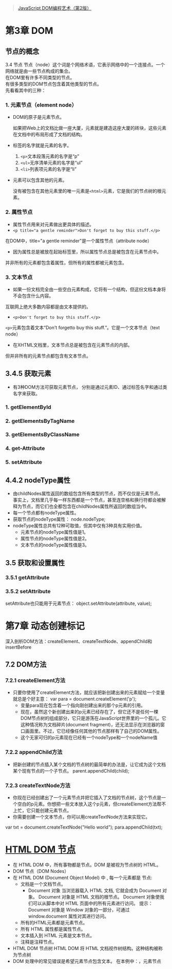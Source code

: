 > [JavaScript DOM编程艺术（第2版）](https://weread.qq.com/web/reader/7a8324c071a123567a89289kc81322c012c81e728d9d180)

# 第3章 DOM
## 节点的概念
3.4 节点
节点（node）这个词是个网络术语，它表示网络中的一个连接点。一个网络就是由一些节点构成的集合。  
在DOM里有许多不同类型的节点。  
有很多类型的DOM节点包含着其他类型的节点。  
先看看其中的三种：  

### 1. 元素节点（element node）

* DOM的原子是元素节点。  

  如果把Web上的文档比做一座大厦，元素就是建造这座大厦的砖块，这些元素在文档中的布局形成了文档的结构。        

* 标签的名字就是元素的名字。    
  1. `<p>`文本段落元素的名字是“p”        
  2. `<ul>`无序清单元素的名字是“ul”        
  3. `<li>`列表项元素的名字是“li”        
* 元素可以包含其他的元素。            

     没有被包含在其他元素里的唯一元素是`<html>`元素，它是我们的节点树的根元素。

### 2. 属性节点                
* 属性节点用来对元素做出更具体的描述。            
* `<p title="a gentle reminder">Don't forget to buy this stuff.</p>`            

 在DOM中，title="a gentle reminder"是一个属性节点（attribute node）            

* 因为属性总是被放在起始标签里，所以属性节点总是被包含在元素节点中。            

 并非所有的元素都包含着属性，但所有的属性都被元素包含。                                    

### 3. 文本节点  
* 如果一份文档完全由一些空白元素构成，它将有一个结构，但这份文档本身将不会包含什么内容。  

 互联网上绝大多数内容都是由文本提供的。  

* `<p>Don't forget to buy this stuff.</p>`  

 `<p>`元素包含着文本“Don't forgetto buy this stuff.”。它是一个文本节点（text node）            

* 在XHTML文档里，文本节点总是被包含在元素节点的内部。  

 但并非所有的元素节点都包含有文本节点。 
## 3.4.5 获取元素
* 有3种DOM方法可获取元素节点，
分别是通过元素ID、通过标签名字和通过类名字来获取。
### 1. getElementById
### 2. getElementsByTagName
### 3. getElementsByClassName


### 4. get-Attribute
### 5. setAttribute

## 4.4.2 nodeType属性
* 由childNodes属性返回的数组包含所有类型的节点，而不仅仅是元素节点。
事实上，文档里几乎每一样东西都是一个节点，甚至连空格和换行符都会被解释为节点，而它们也全都包含在childNodes属性所返回的数组当中。
* 每一个节点都有nodeType属性。
* 获取节点的nodeType属性：
node.nodeType;
* nodeType属性总共有12种可取值，但其中仅有3种具有实用价值。
    * 元素节点的nodeType属性值是1。
    * 属性节点的nodeType属性值是2。
    * 文本节点的nodeType属性值是3。

## 3.5 获取和设置属性    
### 3.5.1 getAttribute
### 3.5.2 setAttribute

setAttribute也只能用于元素节点：
object.setAttribute(attribute, value);
    
# 第7章 动态创建标记
深入剖析DOM方法：createElement、createTextNode、appendChild和insertBefore
## 7.2 DOM方法
### 7.2.1 createElement方法
* 只要你使用了createElement方法，就应该把新创建出来的元素赋给一个变量就总是个好主意：
var para = document.createElement('p');
    * 变量para现在包含着一个指向刚创建出来的那个p元素的引用。
    * 现在，虽然这个新创建出来的p元素已经存在了，但它还不是任何一棵DOM节点树的组成部分，它只是游荡在JavaScript世界里的一个孤儿。它这种情况称为文档碎片(document fragment)，还无法显示在浏览器的窗口画面里。不过，它已经像任何其他的节点那样有了自己的DOM属性。
    * 这个无家可归的p元素现在已经有一个nodeType和一个nodeName值
### 7.2.2 appendChild方法
* 把新创建的节点插入某个文档的节点树的最简单的办法是，让它成为这个文档某个现有节点的一个子节点。
parent.appendChild(child);

### 7.2.3 createTextNode方法
* 你现在已经创建出了一个元素节点并把它插入了文档的节点树，这个节点是一个空白的p元素。你想把一些文本放入这个p元素，但createElement方法帮不上忙，它只能创建元素节点。
* 你需要创建一个文本节点，你可以用createTextNode方法来实现它。

var txt = document.createTextNode("Hello world");
para.appendChild(txt);


# [HTML DOM 节点](https://www.runoob.com/htmldom/htmldom-nodes.html)
* 在 HTML DOM 中，所有事物都是节点。DOM 是被视为节点树的 HTML。
* DOM 节点（DOM Nodes）
* 在 HTML DOM (Document Object Model) 中 , 每一个元素都是 节点:
    * 文档是一个文档节点。
        * Document 对象
        当浏览器载入 HTML 文档, 它就会成为 Document 对象。
        Document 对象是 HTML 文档的根节点。
        Document 对象使我们可以从脚本中对 HTML 页面中的所有元素进行访问。
        提示：Document 对象是 Window 对象的一部分，可通过 window.document 属性对其进行访问。
    * 所有的HTML元素都是元素节点。
    * 所有 HTML 属性都是属性节点。
    * 文本插入到 HTML 元素是文本节点。
    * 注释是注释节点。
* HTML DOM 节点树
  HTML DOM 将 HTML 文档视作树结构。这种结构被称为节点树
* DOM 处理中的常见错误是希望元素节点包含文本。
  在本例中：<title>DOM 教程</title>，元素节点 <title>，包含值为 "DOM 教程" 的文本节点。
  可通过节点的 innerHTML 属性来访问文本节点的值。
  
  
  
  
  
# [HTML DOM 方法](https://www.runoob.com/htmldom/htmldom-methods.html)
* HTML DOM 方法是我们可以在节点（HTML 元素）上执行的动作。
* HTML DOM 属性是我们可以在节点（HTML 元素）设置和修改的值。  
    ## [document.documentElement](https://www.runoob.com/jsref/prop-document-documentelement.html)
  

# [HTML DOM Document 对象](https://www.runoob.com/jsref/dom-obj-document.html)

    
# Document 对象属性和方法
  HTML文档中可以使用以下属性和方法:
  
## document.getElementsByClassName()	
返回文档中所有指定类名的元素集合，作为 NodeList 对象。
## document.getElementById()	
返回对拥有指定 id 的第一个对象的引用。
## document.getElementsByName()	
返回带有指定名称的对象集合。
## document.getElementsByTagName()	
返回带有指定标签名的对象集合。
## document.querySelector()	
返回文档中匹配指定的CSS选择器的第一元素
## document.querySelectorAll()	
document.querySelectorAll() 是 HTML5中引入的新方法，返回文档中匹配的CSS选择器的所有元素节点列表
* querySelectorAll() 方法返回文档中匹配指定 CSS 选择器的所有元素，返回 NodeList 对象。
* NodeList 对象表示节点的集合。可以通过索引访问，索引值从 0 开始。
* 你可以使用 NodeList 对象的 length 属性来获取匹配选择器的元素属性，然后你可以遍历所有元素，从而获取你想要的信息。
* ```javascript
elementList = document.querySelectorAll(selectors);
```
    * elementList 是一个静态的 NodeList 类型的对象。
    * selectors 是一个由逗号连接的包含一个或多个 CSS 选择器的字符串。
        CSS 选择器	String	必须。 指定一个或多个匹配 CSS 选择器的元素。可以通过 id, class, 类型, 属性, 属性值等作为选择器来获取元素。
        
        多个选择器使用逗号(,)分隔。

    * 返回值:	一个 NodeList 对象，表示文档中匹配指定 CSS 选择器的所有元素。 NodeList 是一个静态的 NodeList 类型的对象。如果指定的选择器不合法，则抛出一个 SYNTAX_ERR 异常。

# [JS节点类型之DocumentFragment类型](https://blog.csdn.net/yotcap/article/details/80693584)

```javascript
['Element', 'Fragment'].some((type) => isType(value, type))
const str = {}.toString.call(value)
str.indexOf('[object') === 0 && str.indexOf(`${type}`) > -1 
```

# [classList](https://www.runoob.com/jsref/prop-element-classlist.html)

# [documentElement](https://www.runoob.com/jsref/prop-document-documentelement.html)
documentElement 属性以一个元素对象返回一个文档的文档元素。
document.documentElement
